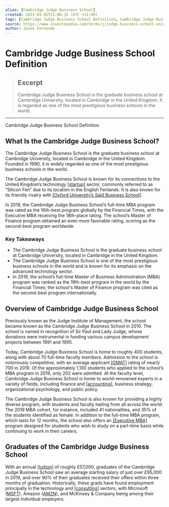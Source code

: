 ```yaml
---
alias: [Cambridge Judge Business School]
created: 2021-03-02T21:00:35 (UTC +11:00)
tags: [Cambridge Judge Business School Definition, Cambridge Judge Business School Definition]
source: https://www.investopedia.com/terms/j/judge-business-school-university-of-cambridge.asp
author: Jason Fernando
---
```


# Cambridge Judge Business School Definition

> ## Excerpt
> Cambridge Judge Business School is the graduate business school at Cambridge University, located in Cambridge in the United Kingdom. It is regarded as one of the most prestigious business schools in the world.

---

Cambridge Judge Business School Definition
## What Is the Cambridge Judge Business School?

The Cambridge Judge Business School is the graduate business school at Cambridge University, located in Cambridge in the United Kingdom. Founded in 1990, it is widely regarded as one of the most prestigious business schools in the world.

The Cambridge Judge Business School is known for its connections to the United Kingdom’s technology [[startup]](https://www.investopedia.com/terms/s/startup.asp) sector, commonly referred to as “Silicon Fen” due to its location in the English Fenlands. It is also known for its friendly rivalry with [[Oxford University’s Saïd Business School]](https://www.investopedia.com/terms/o/oxford-universitys-said-business-school.asp). 

In 2019, the Cambridge Judge Business School’s full-time MBA program was rated as the 16th-best program globally by the Financial Times, with the Executive MBA receiving the 18th-place rating. The school’s Master of Finance program obtained an even more favorable rating, scoring as the second-best program worldwide.

### Key Takeaways

-   The Cambridge Judge Business School is the graduate business school at Cambridge University, located in Cambridge in the United Kingdom.
-   The Cambridge Judge Business School is one of the most prestigious business schools in the world and is known for its emphasis on the advanced technology sector.
-   In 2019, the school’s full-time Master of Business Administration (MBA) program was ranked as the 19th-best program in the world by the Financial Times; the school's Master of Finance program was cited as the second-best program internationally.

## Overview of Cambridge Judge Business School

Previously known as the Judge Institute of Management, the school became known as the Cambridge Judge Business School in 2010. The school is named in recognition of Sir Paul and Lady Judge, whose donations were instrumental in funding various campus development projects between 1991 and 1995.

Today, Cambridge Judge Business School is home to roughly 400 students, along with about 70 full-time faculty members. Admission to the school is notoriously competitive, with an average applicant [[GMAT]](https://www.investopedia.com/terms/g/graduate-management-admission-test-mba.asp) rating of nearly 700 in 2019. Of the approximately 1,100 students who applied to the school’s MBA program in 2019, only 202 were admitted. At the faculty level, Cambridge Judge Business School is home to world-renowned experts in a variety of fields, including finance and [[accounting]](https://www.investopedia.com/terms/f/financialaccounting.asp), business strategy, organizational psychology, and public policy.

The Cambridge Judge Business School is also known for providing a highly diverse program, with students and faculty hailing from all across the world. The 2019 MBA cohort, for instance, included 41 nationalities, and 35% of the students identified as female. In addition to the full-time MBA program, which lasts for 12 months, the school also offers an [[Executive MBA]](https://www.investopedia.com/articles/personal-finance/022415/mba-vs-executive-mba-which-better.asp) program designed for students who wish to study on a part-time basis while continuing to work in their careers.

## Graduates of the Cambridge Judge Business School

With an annual [[tuition]](https://www.investopedia.com/articles/personal-finance/062515/college-tuition-vs-investing-it-worth-it.asp) of roughly £57,000, graduates of the Cambridge Judge Business School saw an average starting salary of just over £95,000 in 2019, and over 90% of their graduates received their offers within three months of graduation. Historically, these grads have found employment principally in the technology and [[consulting]](https://www.investopedia.com/articles/financialcareers/08/management-consulting.asp) sectors, with Microsoft ([MSFT](https://www.investopedia.com/markets/quote?tvwidgetsymbol=MSFT)), Amazon ([AMZN](https://www.investopedia.com/markets/quote?tvwidgetsymbol=AMZN)), and McKinsey & Company being among their largest individual employers.
